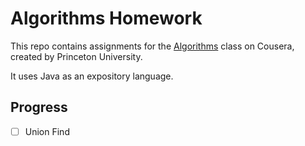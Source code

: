 # Algorithms Homework

This repo contains assignments for the [Algorithms](https://www.coursera.org/learn/algorithms-part1) class on Cousera, created by Princeton University.

It uses Java as an expository language.

## Progress

- [ ] Union Find